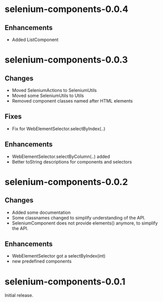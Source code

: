 # selenium-components-0.0.4

## Enhancements

* Added ListComponent 

# selenium-components-0.0.3

## Changes

* Moved SeleniumActions to SeleniumUtils
* Moved some SeleniumUtils to Utils
* Removed component classes named after HTML elements

## Fixes

* Fix for WebElementSelector.selectByIndex(..)

## Enhancements

* WebElementSelector.selectByColumn(..) added
* Better toString descriptions for components and selectors

# selenium-components-0.0.2

## Changes

* Added some documentation
* Some classnames changed to simplify understanding of the API.
* SeleniumComponent does not provide elements() anymore, to simplify the API.

## Enhancements

* WebElementSelector got a selectByIndex(int)
* new predefined components

# selenium-components-0.0.1

Initial release.